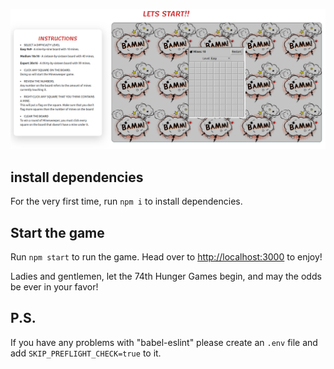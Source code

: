 

![Screenshot of Minesweeper](./src/assets/img/game.png)

## install dependencies

For the very first time, run `npm i` to install dependencies.

## Start the game

Run `npm start`  to run the game. 
Head over to [http://localhost:3000](http://localhost:3000) to enjoy!




Ladies and gentlemen, let the 74th Hunger Games begin, and may the odds be ever in your favor!



## P.S. 
If you have any problems with "babel-eslint" please create an `.env` file and add `SKIP_PREFLIGHT_CHECK=true` to it.

